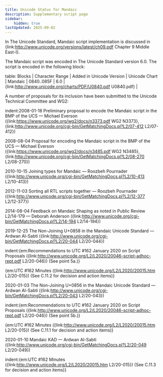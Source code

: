 ```yaml
---
title: Unicode Status for Mandaic
description: Supplementary script page
sidebar:
    hidden: true
lastUpdated: 2025-09-02
---
```


In The Unicode Standard, Mandaic script implementation is discussed in {link:http://www.unicode.org/versions/latest/ch09.pdf Chapter 9 Middle East-I}.

[comment]: # (end of intro)

[comment]: # (start of blocks)

The Mandaic script was encoded in The Unicode Standard version 6.0. The script is encoded in the following block:

table:
Blocks | Character Range | Added in Unicode Version | Unicode Chart |
Mandaic | 0840..085F | 6.0 | {link:http://www.unicode.org/charts/PDF/U0840.pdf U0840.pdf} |

[comment]: # (end of blocks)

[comment]: # (start of chars)



[comment]: # (end of chars)

[comment]: # (start of rest)

A number of proposals for its inclusion have been submitted to the Unicode Technical Committee and WG2:

indent:2008-01-18 Preliminary proposal to encode the Mandaic script in the BMP of the UCS — Michael Everson ({link:https://www.unicode.org/wg2/docs/n3373.pdf WG2 N3373}, {link:http://www.unicode.org/cgi-bin/GetMatchingDocs.pl?L2/07-412 L2/07-412})

2008-08-04 Proposal for encoding the Mandaic script in the BMP of the UCS — Michael Everson ({link:https://www.unicode.org/wg2/docs/n3485.pdf WG2 N3485}, {link:http://www.unicode.org/cgi-bin/GetMatchingDocs.pl?L2/08-270 L2/08-270})

2010-10-15 Joining types for Mandaic — Roozbeh Pournader ({link:http://www.unicode.org/cgi-bin/GetMatchingDocs.pl?L2/10-413 L2/10-413})

2012-11-03 Sorting all RTL scripts together — Roozbeh Pournader ({link:http://www.unicode.org/cgi-bin/GetMatchingDocs.pl?L2/12-377 L2/12-377})

2014-08-04 Feedback on Mandaic Shaping as noted in Public Review L2/14-179 — Deborah Anderson ({link:http://www.unicode.org/cgi-bin/GetMatchingDocs.pl?L2/14-194 L2/14-194})

2019-12-25 The Non-Joining U+0858 in the Mandaic Unicode Standard — Ardwan Al-Sabti ({link:http://www.unicode.org/cgi-bin/GetMatchingDocs.pl?L2/20-044 L2/20-044})

indent:{em:Recommendations to UTC #162 January 2020 on Script Proposals ({link:http://www.unicode.org/L2/L2020/20046-script-adhoc-rept.pdf L2/20-046}) (See point 5a.)}

{em:UTC #162 Minutes ({link:http://www.unicode.org/L2/L2020/20015.htm L2/20-015}) (See C.11.2 for decision and action items)}


2020-01-03 The Non-Joining U+0856 in the Mandaic Unicode Standard — Ardwan Al-Sabti ({link:http://www.unicode.org/cgi-bin/GetMatchingDocs.pl?L2/20-043 L2/20-043})

indent:{em:Recommendations to UTC #162 January 2020 on Script Proposals ({link:http://www.unicode.org/L2/L2020/20046-script-adhoc-rept.pdf L2/20-046}) (See point 5b.)}

{em:UTC #162 Minutes ({link:http://www.unicode.org/L2/L2020/20015.htm L2/20-015}) (See C.11.1 for decision and action items)}


2020-01-10 Mandaic KAD — Ardwan Al-Sabti ({link:http://www.unicode.org/cgi-bin/GetMatchingDocs.pl?L2/20-049 L2/20-049})

indent:{em:UTC #162 Minutes ({link:http://www.unicode.org/L2/L2020/20015.htm L2/20-015}) (See C.11.3 for decision and action items)}
